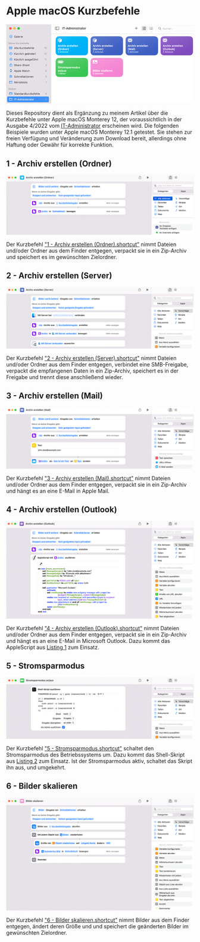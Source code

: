 # Apple macOS Kurzbefehle

![SHORTCUTS](media/shortcuts.png)

Dieses Repository dient als Ergänzung zu meinem Artikel über die Kurzbefehle unter Apple macOS Monterey 12, der voraussichtlich in der Ausgabe 4/2022 vom [IT-Administrator](https://it-administrator.de) erscheinen wird. Die folgenden Beispiele wurden unter Apple macOS Monterey 12.1 getestet. Sie stehen zur freien Verfügung und Veränderung zum Download bereit, allerdings ohne Haftung oder Gewähr für korrekte Funktion.

## 1 - Archiv erstellen (Ordner)

![ZIP-TO-FOLDER](media/01_archive-to-folder.png)

Der Kurzbefehl ["1 - Archiv erstellen (Ordner).shortcut"](https://github.com/cknermann/macOS_shortcuts/blob/main/1%20-%20Archiv%20erstellen%20(Ordner).shortcut?raw=true) nimmt Dateien und/oder Ordner aus dem Finder entgegen, verpackt sie in ein Zip-Archiv und speichert es im gewünschten Zielordner.

## 2 - Archiv erstellen (Server)

![ZIP-TO-SERVER](media/02_archive-to-server.png)

Der Kurzbefehl ["2 - Archiv erstellen (Server).shortcut"](https://github.com/cknermann/macOS_shortcuts/blob/main/2%20-%20Archiv%20erstellen%20(Server).shortcut?raw=true) nimmt Dateien und/oder Ordner aus dem Finder entgegen, verbindet eine SMB-Freigabe, verpackt die empfangenen Daten in ein Zip-Archiv, speichert es in der Freigabe und trennt diese anschließend wieder.

## 3 - Archiv erstellen (Mail)

![ZIP-TO-MAIL](media/03_archive-to-mail.png)

Der Kurzbefehl ["3 - Archiv erstellen (Mail).shortcut"](https://github.com/cknermann/macOS_shortcuts/blob/main/3%20-%20Archiv%20erstellen%20(Mail).shortcut?raw=true) nimmt Dateien und/oder Ordner aus dem Finder entgegen, verpackt sie in ein Zip-Archiv und hängt es an eine E-Mail in Apple Mail.

## 4 - Archiv erstellen (Outlook)

![ZIP-TO-OUTL](media/04_archive-to-outlook.png)

Der Kurzbefehl ["4 - Archiv erstellen (Outlook).shortcut"](https://github.com/cknermann/macOS_shortcuts/blob/main/4%20-%20Archiv%20erstellen%20(Outlook).shortcut?raw=true) nimmt Dateien und/oder Ordner aus dem Finder entgegen, verpackt sie in ein Zip-Archiv und hängt es an eine E-Mail in Microsoft Outlook. Dazu kommt das AppleScript aus [Listing 1](https://github.com/cknermann/macOS_shortcuts/blob/main/Listing1.applescript) zum Einsatz.

## 5 - Stromsparmodus

![POWERMODE](media/05_powermode.png)

Der Kurzbefehl ["5 - Stromsparmodus.shortcut"](https://github.com/cknermann/macOS_shortcuts/blob/main/5%20-%20Stromsparmodus.shortcut?raw=true) schaltet den Stromsparmodus des Betriebssystems um. Dazu kommt das Shell-Skript aus [Listing 2](https://github.com/cknermann/macOS_shortcuts/blob/main/Listing2.sh) zum Einsatz. Ist der Stromsparmodus aktiv, schaltet das Skript ihn aus, und umgekehrt.

## 6 - Bilder skalieren

![SIZE-IMAGES](media/06_size-images.png)

Der Kurzbefehl ["6 - Bilder skalieren.shortcut"](https://github.com/cknermann/macOS_shortcuts/blob/main/6%20-%20Bilder%20skalieren.shortcut?raw=true) nimmt Bilder aus dem Finder entgegen, ändert deren Größe und und speichert die geänderten Bilder im gewünschten Zielordner.